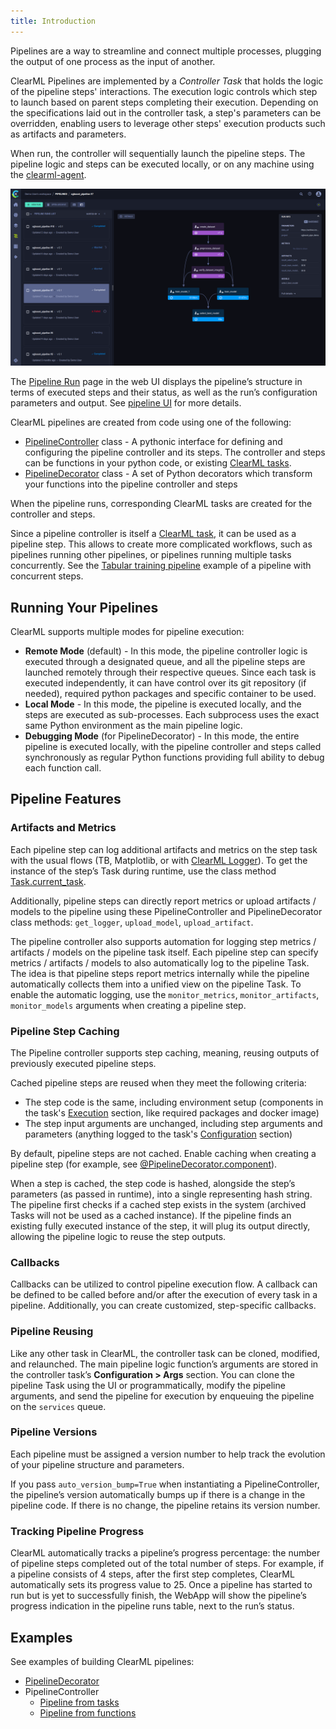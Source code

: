 ```yaml
---
title: Introduction
---
```


Pipelines are a way to streamline and connect multiple processes, plugging the output of one process as the input of another. 

ClearML Pipelines are implemented by a *Controller Task* that holds the logic of the pipeline steps' interactions. The execution logic 
controls which step to launch based on parent steps completing their execution. Depending on the specifications 
laid out in the controller task, a step's parameters can be overridden, enabling users to leverage other steps' execution 
products such as artifacts and parameters.

When run, the controller will sequentially launch the pipeline steps. The pipeline logic and steps 
can be executed locally, or on any machine using the [clearml-agent](../clearml_agent.md).

![Pipeline UI](../img/pipelines_DAG.png)

The [Pipeline Run](../webapp/pipelines/webapp_pipeline_viewing.md) page in the web UI displays the pipeline’s structure 
in terms of executed steps and their status, as well as the run’s configuration parameters and output. See [pipeline UI](../webapp/pipelines/webapp_pipeline_page.md) 
for more details.

ClearML pipelines are created from code using one of the following:
* [PipelineController](pipelines_sdk_tasks.md) class - A pythonic interface for defining and configuring the pipeline 
  controller and its steps. The controller and steps can be functions in your python code, or existing [ClearML tasks](../fundamentals/task.md).
* [PipelineDecorator](pipelines_sdk_function_decorators.md) class - A set of Python decorators which transform your 
  functions into the pipeline controller and steps

When the pipeline runs, corresponding ClearML tasks are created for the controller and steps. 

Since a pipeline controller is itself a [ClearML task](../fundamentals/task.md), it can be used as a pipeline step. 
This allows to create more complicated workflows, such as pipelines running other pipelines, or pipelines running multiple 
tasks concurrently. See the [Tabular training pipeline](../guides/frameworks/pytorch/notebooks/table/tabular_training_pipeline.md) 
example of a pipeline with concurrent steps.

## Running Your Pipelines
ClearML supports multiple modes for pipeline execution:
* **Remote Mode** (default) - In this mode, the pipeline controller logic is executed through a designated queue, and all 
  the pipeline steps are launched remotely through their respective queues. Since each task is executed independently, 
  it can have control over its git repository (if needed), required python packages and specific container to be used.
* **Local Mode** - In this mode, the pipeline is executed locally, and the steps are executed as sub-processes. Each 
  subprocess uses the exact same Python environment as the main pipeline logic.
* **Debugging Mode** (for PipelineDecorator) - In this mode, the entire pipeline is executed locally, with the pipeline 
  controller and steps called synchronously as regular Python functions providing full ability to debug each function call.

## Pipeline Features  
### Artifacts and Metrics
Each pipeline step can log additional artifacts and metrics on the step task with the usual flows (TB, Matplotlib, or with 
[ClearML Logger](../fundamentals/logger.md)). To get the instance of the step’s Task during runtime, use the class method 
[Task.current_task](../references/sdk/task.md#taskcurrent_task).

Additionally, pipeline steps can directly report metrics or upload artifacts / models to the pipeline using these 
PipelineController and PipelineDecorator class methods: `get_logger`, `upload_model`, `upload_artifact`.

The pipeline controller also supports automation for logging step metrics / artifacts / models on the pipeline task itself. 
Each pipeline step can specify metrics / artifacts / models to also automatically log to the pipeline Task. The idea is 
that pipeline steps report metrics internally while the pipeline automatically collects them into a unified view on the 
pipeline Task. To enable the automatic logging, use the `monitor_metrics`, `monitor_artifacts`, `monitor_models` arguments 
when creating a pipeline step.

### Pipeline Step Caching
The Pipeline controller supports step caching, meaning, reusing outputs of previously executed pipeline steps. 

Cached pipeline steps are reused when they meet the following criteria:
* The step code is the same, including environment setup (components in the task's [Execution](../webapp/webapp_exp_track_visual.md#execution) 
section, like required packages and docker image)
* The step input arguments are unchanged, including step arguments and parameters (anything logged to the task's [Configuration](../webapp/webapp_exp_track_visual.md#configuration) 
section)

By default, pipeline steps are not cached. Enable caching when creating a pipeline step (for example, see [@PipelineDecorator.component](pipelines_sdk_function_decorators.md#pipelinedecoratorcomponent)).

When a step is cached, the step code is hashed, alongside the step’s parameters (as passed in runtime), into a single 
representing hash string. The pipeline first checks if a cached step exists in the system (archived Tasks will not be used 
as a cached instance). If the pipeline finds an existing fully executed instance of the step, it will plug its output directly, 
allowing the pipeline logic to reuse the step outputs.


### Callbacks

Callbacks can be utilized to control pipeline execution flow. A callback can be defined to be called before and/or after 
the execution of every task in a pipeline. Additionally, you can create customized, step-specific callbacks.

### Pipeline Reusing 
Like any other task in ClearML, the controller task can be cloned, modified, and relaunched. The main pipeline logic 
function’s arguments are stored in the controller task’s **Configuration > Args** section. You can clone the pipeline 
Task using the UI or programmatically, modify the pipeline arguments, and send the pipeline for execution by enqueuing 
the pipeline on the `services` queue.

### Pipeline Versions
Each pipeline must be assigned a version number to help track the evolution of your pipeline structure and parameters.

If you pass `auto_version_bump=True` when instantiating a PipelineController, the pipeline’s version automatically bumps up
if there is a change in the pipeline code. If there is no change, the pipeline retains its version number.  

### Tracking Pipeline Progress
ClearML automatically tracks a pipeline’s progress percentage: the number of pipeline steps completed out of the total
number of steps. For example, if a pipeline consists of 4 steps, after the first step completes, ClearML automatically 
sets its progress value to 25. Once a pipeline has started to run but is yet to successfully finish, the WebApp will 
show the pipeline’s progress indication in the pipeline runs table, next to the run’s status.

## Examples

See examples of building ClearML pipelines:
* [PipelineDecorator](../guides/pipeline/pipeline_decorator.md)
* PipelineController
  * [Pipeline from tasks](../guides/pipeline/pipeline_controller.md)
  * [Pipeline from functions](../guides/pipeline/pipeline_functions.md)
 